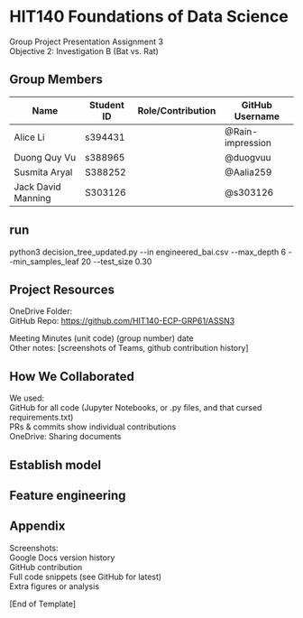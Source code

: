 # HIT140 Foundations of Data Science
Group Project Presentation Assignment 3
<br />
Objective 2: Investigation B 
(Bat vs. Rat)


## Group Members
| Name | Student ID | Role/Contribution| GitHub Username|
|-|-|-|-|
|Alice Li |s394431| |@Rain-impression |
|Duong Quy Vu|s388965| |@duogvuu|
|Susmita Aryal|S388252||@Aalia259|
|Jack David Manning|S303126||@s303126|

## run
python3 decision_tree_updated.py   --in engineered_bai.csv   --max_depth 6 --min_samples_leaf 20 --test_size 0.30

##  Project Resources
OneDrive Folder: 
<br />
GitHub Repo: https://github.com/HIT140-ECP-GRP61/ASSN3
<br />

Meeting Minutes (unit code) (group number) date
<br />
Other notes: [screenshots of Teams, github contribution history]


## How We Collaborated

We used:<br />
GitHub for all code (Jupyter Notebooks, or .py files, and that cursed requirements.txt)<br />
PRs & commits show individual contributions <br />
OneDrive: Sharing documents<br />

## Establish model
## Feature engineering



## Appendix
Screenshots:<br />
Google Docs version history <br />
GitHub contribution <br />
Full code snippets (see GitHub for latest)<br />
Extra figures or analysis<br />


[End of Template]<br />





